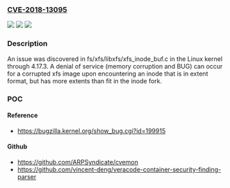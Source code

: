 ### [CVE-2018-13095](https://cve.mitre.org/cgi-bin/cvename.cgi?name=CVE-2018-13095)
![](https://img.shields.io/static/v1?label=Product&message=n%2Fa&color=blue)
![](https://img.shields.io/static/v1?label=Version&message=n%2Fa&color=blue)
![](https://img.shields.io/static/v1?label=Vulnerability&message=n%2Fa&color=brighgreen)

### Description

An issue was discovered in fs/xfs/libxfs/xfs_inode_buf.c in the Linux kernel through 4.17.3. A denial of service (memory corruption and BUG) can occur for a corrupted xfs image upon encountering an inode that is in extent format, but has more extents than fit in the inode fork.

### POC

#### Reference
- https://bugzilla.kernel.org/show_bug.cgi?id=199915

#### Github
- https://github.com/ARPSyndicate/cvemon
- https://github.com/vincent-deng/veracode-container-security-finding-parser


